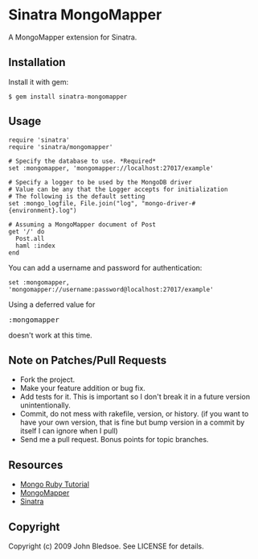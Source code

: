 # Sinatra MongoMapper

A MongoMapper extension for Sinatra.

## Installation

Install it with gem:

    $ gem install sinatra-mongomapper
    
## Usage

    require 'sinatra'
    require 'sinatra/mongomapper'
    
    # Specify the database to use. *Required*
    set :mongomapper, 'mongomapper://localhost:27017/example'
    
    # Specify a logger to be used by the MongoDB driver
    # Value can be any that the Logger accepts for initialization
    # The following is the default setting
    set :mongo_logfile, File.join("log", "mongo-driver-#{environment}.log")
    
    # Assuming a MongoMapper document of Post
    get '/' do
      Post.all
      haml :index
    end

You can add a username and password for authentication:

    set :mongomapper, 'mongomapper://username:password@localhost:27017/example'
    
Using a deferred value for <pre>:mongomapper</pre> doesn't work at this time.

## Note on Patches/Pull Requests
 
* Fork the project.
* Make your feature addition or bug fix.
* Add tests for it. This is important so I don't break it in a
  future version unintentionally.
* Commit, do not mess with rakefile, version, or history.
  (if you want to have your own version, that is fine but bump version in a commit by itself I can ignore when I pull)
* Send me a pull request. Bonus points for topic branches.

## Resources

* [Mongo Ruby Tutorial](http://www.mongodb.org/display/DOCS/Ruby+Tutorial)
* [MongoMapper](http://github.com/jnunemaker/mongomapper)
* [Sinatra](http://sinatrarb.com)

## Copyright

Copyright (c) 2009 John Bledsoe. See LICENSE for details.